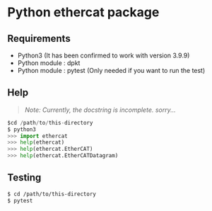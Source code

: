 # Python ethercat package

## Requirements

* Python3 (It has been confirmed to work with version 3.9.9)
* Python module : dpkt
* Python module : pytest (Only needed if you want to run the test)

## Help

> _Note: Currently, the docstring is incomplete. sorry..._  

```python
$cd /path/to/this-directory
$ python3
>>> import ethercat
>>> help(ethercat)
>>> help(ethercat.EtherCAT)
>>> help(ethercat.EtherCATDatagram)
```

## Testing

```sh
$ cd /path/to/this-directory
$ pytest
```

